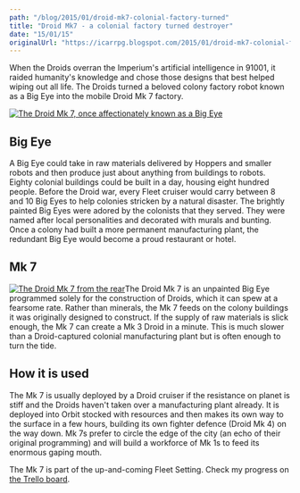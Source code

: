 ```yaml
---
path: "/blog/2015/01/droid-mk7-colonial-factory-turned"
title: "Droid Mk7 - a colonial factory turned destroyer"
date: "15/01/15"
originalUrl: "https://icarrpg.blogspot.com/2015/01/droid-mk7-colonial-factory-turned.html"
---
```

When the Droids overran the Imperium's artificial intelligence in 91001, it raided humanity's knowledge and chose those designs that best helped wiping out all life. The Droids turned a beloved colony factory robot known as a Big Eye into the mobile Droid Mk 7 factory.  

[![](https://lh6.googleusercontent.com/-uw1izkidb4I/VLgt6beIfyI/AAAAAAAAAQY/Pa9aAv2SMqk/s600/mk7-factory.jpg "The Droid Mk 7, once affectionately known as a Big Eye")](https://plus.google.com/b/101167212141043946609/101167212141043946609/photos/photo/6104679776730513186?pid=6104679776730513186&oid=101167212141043946609)</br> 

## Big Eye

A Big Eye could take in raw materials delivered by Hoppers and smaller robots and then produce just about anything from buildings to robots. Eighty colonial buildings could be built in a day, housing eight hundred people. Before the Droid war, every Fleet cruiser would carry between 8 and 10 Big Eyes to help colonies stricken by a natural disaster. The brightly painted Big Eyes were adored by the colonists that they served. They were named after local personalities and decorated with murals and bunting. Once a colony had built a more permanent manufacturing plant, the redundant Big Eye would become a proud restaurant or hotel. 

## Mk 7

[![](https://lh3.googleusercontent.com/-cN6UpzNue4A/VLg9PYZjBYI/AAAAAAAAAQw/suYZyjnCz6Y/s400/Mk7-Factory-Rear.jpg "The Droid Mk 7 from the rear")](https://plus.google.com/b/101167212141043946609/photos/101167212141043946609/albums/5832906744066279073/6104696629357643138?pid=6104696629357643138&oid=101167212141043946609)The Droid Mk 7 is an unpainted Big Eye programmed solely for the construction of Droids, which it can spew at a fearsome rate. Rather than minerals, the Mk 7 feeds on the colony buildings it was originally designed to construct. If the supply of raw materials is slick enough, the Mk 7 can create a Mk 3 Droid in a minute. This is much slower than a Droid-captured colonial manufacturing plant but is often enough to turn the tide. 

## How it is used

The Mk 7 is usually deployed by a Droid cruiser if the resistance on planet is stiff and the Droids haven't taken over a manufacturing plant already. It is deployed into Orbit stocked with resources and then makes its own way to the surface in a few hours, building its own fighter defence (Droid Mk 4) on the way down. Mk 7s prefer to circle the edge of the city (an echo of their original programming) and will build a workforce of Mk 1s to feed its enormous gaping mouth.  

The Mk 7 is part of the up-and-coming Fleet Setting. Check my progress on [the Trello board](https://trello.com/b/46BJhlX1/icar-the-sci-fi-rpg).